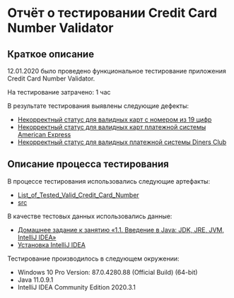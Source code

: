 # Отчёт о тестировании Credit Card Number Validator

## Краткое описание

12.01.2020 было проведено функциональное тестирование приложения Credit Card Number Validator.

На тестирование затрачено: 1 час

В результате тестирования выявлены следующие дефекты:
* [Некорректный статус для валидных карт с номером из 19 цифр](https://github.com/kseniabobkova/Credit-Card-Number-Validator/issues/1)
* [Некорректный статус для валидных карт платежной системы American Express](https://github.com/kseniabobkova/Credit-Card-Number-Validator/issues/2)
* [Некорректный статус для валидных платежной системы Diners Club](https://github.com/kseniabobkova/Credit-Card-Number-Validator/issues/3)

## Описание процесса тестирования

В процессе тестирования использовались следующие артефакты:
* [List_of_Tested_Valid_Credit_Card_Number](https://github.com/kseniabobkova/Credit-Card-Number-Validator/blob/master/List_of_Tested_Valid_Credit_Card_Number.md)
* [src](https://github.com/kseniabobkova/Credit-Card-Number-Validator/tree/master/src)

В качестве тестовых данных использовались данные:
* [Домашнее задание к занятию «1.1. Введение в Java: JDK, JRE, JVM, IntelliJ IDEA»](https://github.com/netology-code/javaqa-homeworks/tree/master/intro)
* [Установка IntelliJ IDEA](https://github.com/netology-code/javaqa-homeworks/blob/master/intro/idea.md)


Тестирование производилось в следующем окружении:
* Windows 10 Pro Version: 87.0.4280.88 (Official Build) (64-bit)
* Java 11.0.9.1
* IntelliJ IDEA Community Edition 2020.3.1
